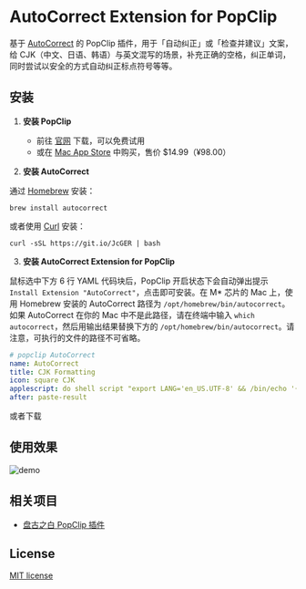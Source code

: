# AutoCorrect Extension for PopClip

基于 [AutoCorrect](https://github.com/huacnlee/autocorrect) 的 PopClip 插件，用于「自动纠正」或「检查并建议」文案，给 CJK（中文、日语、韩语）与英文混写的场景，补充正确的空格，纠正单词，同时尝试以安全的方式自动纠正标点符号等等。

## 安装

1. **安装 PopClip**

   - 前往 [官网](https://pilotmoon.com/popclip/) 下载，可以免费试用
   - 或在 [Mac App Store](https://apps.apple.com/app/popclip/id445189367) 中购买，售价 $14.99（¥98.00）

2. **安装 AutoCorrect**

通过 [Homebrew](https://brew.sh/) 安装：

```shell
brew install autocorrect
```

或者使用 [Curl](https://curl.se/) 安装：

```shell
curl -sSL https://git.io/JcGER | bash
```

3. **安装 AutoCorrect Extension for PopClip**

鼠标选中下方 6 行 YAML 代码块后，PopClip 开启状态下会自动弹出提示 `Install Extension "AutoCorrect"`，点击即可安装。在 M* 芯片的 Mac 上，使用 Homebrew 安装的 AutoCorrect 路径为 `/opt/homebrew/bin/autocorrect`。如果 AutoCorrect 在你的 Mac 中不是此路径，请在终端中输入 `which autocorrect`，然后用输出结果替换下方的 `/opt/homebrew/bin/autocorrect`。请注意，可执行的文件的路径不可省略。

```yaml
# popclip AutoCorrect
name: AutoCorrect
title: CJK Formatting
icon: square CJK
applescript: do shell script "export LANG='en_US.UTF-8' && /bin/echo '{popclip text}' | /opt/homebrew/bin/autocorrect --stdin"
after: paste-result
```

或者下载

## 使用效果

![demo](https://p15.p3.n0.cdn.getcloudapp.com/items/5zuPjPbb/f877d3ec-3d4a-4e2d-a07f-8716f80c23e9.gif)

## 相关项目

- [盘古之白 PopClip 插件](https://github.com/mousepotato/pangu-space.popclipext)

## License

[MIT license](LICENSE)
